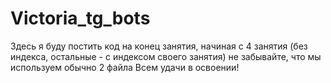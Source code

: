 # Victoria_tg_bots

Здесь я буду постить код на конец занятия, начиная с 4 занятия (без индекса, остальные - с индексом своего занятия)
не забывайте, что мы используем обычно 2 файла
Всем удачи в освоении!
